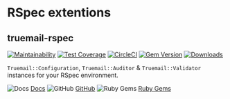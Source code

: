 # RSpec extentions

## truemail-rspec

[![Maintainability](https://api.codeclimate.com/v1/badges/d23d82c1c1bdbc271b81/maintainability)](https://codeclimate.com/github/truemail-rb/truemail-rspec/maintainability) [![Test Coverage](https://api.codeclimate.com/v1/badges/d23d82c1c1bdbc271b81/test_coverage)](https://codeclimate.com/github/truemail-rb/truemail-rspec/test_coverage) [![CircleCI](https://circleci.com/gh/truemail-rb/truemail-rspec/tree/master.svg?style=svg)](https://circleci.com/gh/truemail-rb/truemail-rspec/tree/master) [![Gem Version](https://badge.fury.io/rb/truemail-rspec.svg)](https://badge.fury.io/rb/truemail-rspec) [![Downloads](https://img.shields.io/gem/dt/truemail-rspec.svg?colorA=004d99&colorB=0073e6)](https://rubygems.org/gems/truemail-rspec)

`Truemail::Configuration`, `Truemail::Auditor` & `Truemail::Validator` instances for your RSpec environment.

![Docs](https://icongr.am/material/book-open-page-variant.svg?color=808080&size=16) [Docs](https://truemail-rb.org/truemail-rspec/ ':target=_self')  ![GitHub](https://icongram.jgog.in/simple/github.svg?color=808080&size=16) [GitHub](https://github.com/truemail-rb/truemail-rspec)  ![Ruby Gems](https://icongr.am/devicon/ruby-plain.svg?size=16&color=808080&size=16) [Ruby Gems](https://rubygems.org/gems/truemail-rspec)
